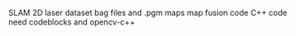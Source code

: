 SLAM 2D laser dataset bag files and .pgm maps 
map fusion code C++
code need codeblocks and opencv-c++
